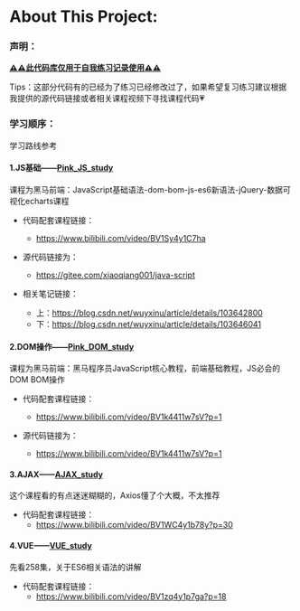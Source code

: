 # About This Project:

### 声明：

**<u>⚠️⚠️此代码库仅用于自我练习记录使用⚠️⚠️</u>**

Tips：这部分代码有的已经为了练习已经修改过了，如果希望复习练习建议根据我提供的源代码链接或者相关课程视频下寻找课程代码💗

### 学习顺序：

学习路线参考

#### 1.JS基础——[Pink_JS_study](https://github.com/jannicaTan/Pink_js_study/tree/main/Pink_JS_study)

课程为黑马前端：JavaScript基础语法-dom-bom-js-es6新语法-jQuery-数据可视化echarts课程

- 代码配套课程链接：
  - https://www.bilibili.com/video/BV1Sy4y1C7ha

- 源代码链接为：
  - https://gitee.com/xiaoqiang001/java-script
- 相关笔记链接：
  - 上：https://blog.csdn.net/wuyxinu/article/details/103642800
  - 下：https://blog.csdn.net/wuyxinu/article/details/103646041

#### 2.DOM操作——[Pink_DOM_study](https://github.com/jannicaTan/Pink_js_study/tree/main/Pink_DOM_study)

课程为黑马前端：黑马程序员JavaScript核心教程，前端基础教程，JS必会的DOM BOM操作

- 代码配套课程链接：
  - https://www.bilibili.com/video/BV1k4411w7sV?p=1

- 源代码链接为：
  - https://www.bilibili.com/video/BV1k4411w7sV?p=1

#### 3.AJAX——[AJAX_study](https://github.com/jannicaTan/Pink_js_study/tree/main/AJAX_study)

这个课程看的有点迷迷糊糊的，Axios懂了个大概，不太推荐

- 代码配套课程链接：
  - https://www.bilibili.com/video/BV1WC4y1b78y?p=30

#### 4.VUE——[VUE_study](https://github.com/jannicaTan/Pink_js_study/tree/main/VUE_study)

先看258集，关于ES6相关语法的讲解

- 代码配套课程链接：
  - https://www.bilibili.com/video/BV1zq4y1p7ga?p=18

